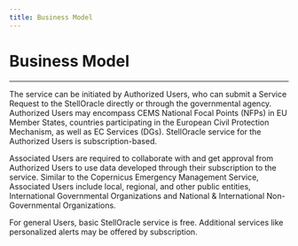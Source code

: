 ```yaml
---
title: Business Model
---
```


# Business Model

---

The service can be initiated by Authorized Users, who can submit a Service Request  to the StellOracle directly or through the governmental agency. Authorized Users may encompass CEMS National Focal Points (NFPs) in EU Member States, countries participating in the European Civil Protection Mechanism, as well as EC Services (DGs). StellOracle service for the Authorized Users is subscription-based. 

Associated Users are required to collaborate with and get approval from Authorized Users to use data developed through their subscription to the service. Similar to the Copernicus Emergency Management Service, Associated Users include local, regional, and other public entities, International Governmental Organizations and National & International Non-Governmental Organizations.

For general Users, basic StellOracle service is free. Additional services like personalized alerts may be offered by subscription. 
